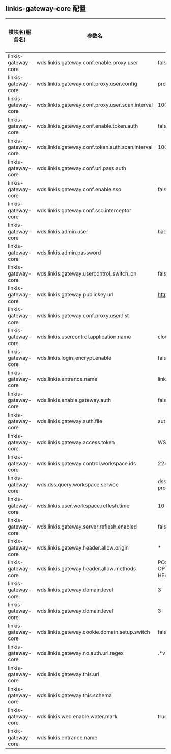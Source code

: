 ## linkis-gateway-core 配置

| 模块名(服务名) | 参数名 | 默认值 | 描述 | 是否引用|
| -------- | -------- | ----- |----- |  -----   |
|linkis-gateway-core|wds.linkis.gateway.conf.enable.proxy.user |false|gateway.conf.enable.proxy.user|
|linkis-gateway-core|wds.linkis.gateway.conf.proxy.user.config|proxy.properties|proxy.user.config|
|linkis-gateway-core|wds.linkis.gateway.conf.proxy.user.scan.interval|1000 *60* 10|gateway.conf.proxy.user.scan.interval|
|linkis-gateway-core|wds.linkis.gateway.conf.enable.token.auth| false |gateway.conf.enable.token.auth|
|linkis-gateway-core|wds.linkis.gateway.conf.token.auth.scan.interval|1000 *60* 10 |gateway.conf.token.auth.scan.interval|
|linkis-gateway-core|wds.linkis.gateway.conf.url.pass.auth|  |gateway.conf.url.pass.auth  |
|linkis-gateway-core|wds.linkis.gateway.conf.enable.sso|false| gateway.conf.enable.sso |
|linkis-gateway-core|wds.linkis.gateway.conf.sso.interceptor|   |gateway.conf.sso.interceptor|
|linkis-gateway-core|wds.linkis.admin.user| hadoop |admin.user |
|linkis-gateway-core|wds.linkis.admin.password|  |admin.password|
|linkis-gateway-core|wds.linkis.gateway.usercontrol_switch_on|false|gateway.usercontrol_switch_on|
|linkis-gateway-core|wds.linkis.gateway.publickey.url|<http://127.0.0.1:8088>| gateway.publickey.url |
|linkis-gateway-core|wds.linkis.gateway.conf.proxy.user.list|  | gateway.conf.proxy.user.list|
|linkis-gateway-core|wds.linkis.usercontrol.application.name|cloud-usercontrol| usercontrol.application.name|
|linkis-gateway-core|wds.linkis.login_encrypt.enable| false |login_encrypt.enable|
|linkis-gateway-core|wds.linkis.entrance.name| linkis-cg-entrance|entrance.name|
|linkis-gateway-core|wds.linkis.enable.gateway.auth|false|gateway.auth|
|linkis-gateway-core|wds.linkis.gateway.auth.file| auth.txt |gateway.auth.file|
|linkis-gateway-core|wds.linkis.gateway.access.token| WS-AUTH|gateway.access.token|
|linkis-gateway-core|wds.linkis.gateway.control.workspace.ids| 224 | gateway.control.workspace.ids|
|linkis-gateway-core|wds.dss.query.workspace.service|dss-framework-project-server| workspace.service|
|linkis-gateway-core|wds.linkis.user.workspace.reflesh.time| 10 |reflesh.time|
|linkis-gateway-core|wds.linkis.gateway.server.reflesh.enabled|false |gateway.server.reflesh.enabled|
|linkis-gateway-core|wds.linkis.gateway.header.allow.origin|*|gateway.header.allow.origin|
|linkis-gateway-core|wds.linkis.gateway.header.allow.methods| POST, GET, OPTIONS, PUT, HEAD, DELETE |gateway.header.allow.methods|
|linkis-gateway-core|wds.linkis.gateway.domain.level| 3|gateway.domain.level|
|linkis-gateway-core|wds.linkis.gateway.domain.level| 3|gateway.domain.level|
|linkis-gateway-core|wds.linkis.gateway.cookie.domain.setup.switch|false|gateway.cookie.domain.setup.switch|
|linkis-gateway-core|wds.linkis.gateway.no.auth.url.regex| .*visualis.*share.* |gateway.no.auth.url.regex|
|linkis-gateway-core|wds.linkis.gateway.this.url|   |gateway.this.url|
|linkis-gateway-core|wds.linkis.gateway.this.schema|   | gateway.this.schema|
|linkis-gateway-core|wds.linkis.web.enable.water.mark|true| web.enable.water.mark|
|linkis-gateway-core|wds.linkis.entrance.name|   |linkis.entrance.name|
